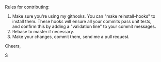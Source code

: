 Rules for contributing:

1. Make sure you're using my githooks. You can "make reinstall-hooks" to
   install them. These hooks will ensure all your commits pass unit tests,
   and confirm this by adding a "validation line" to your commit messages.
2. Rebase to master if necessary.
3. Make your changes, commit them, send me a pull request.

Cheers,

S

